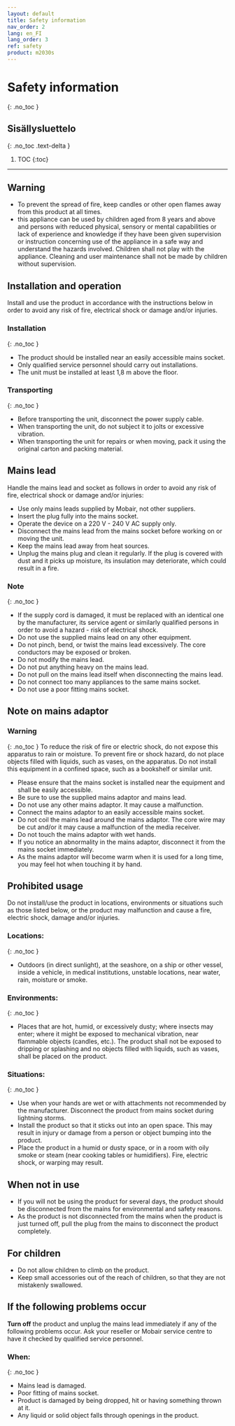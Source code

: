 ```yaml
---
layout: default
title: Safety information
nav_order: 2
lang: en_FI
lang_order: 3
ref: safety
product: m2030s
---
```


# Safety information
{: .no_toc }

## Sisällysluettelo
{: .no_toc .text-delta }

1. TOC
{:toc}

---

## Warning
- To prevent the spread of fire, keep candles or other open flames away from this product at all times.
- this appliance can be used by children aged from 8 years and above and persons with reduced physical, sensory or mental capabilities or lack of experience and knowledge if they have been given supervision or instruction concerning use of the appliance in a safe way and understand the hazards involved. Children shall not play with the appliance. Cleaning and user maintenance shall not be made by children without supervision.

## Installation and operation
Install and use the product in accordance with the instructions below in order to avoid any risk of fire, electrical shock or damage and/or injuries.

### Installation
{: .no_toc }
* The product should be installed near an easily accessible mains socket.
* Only qualified service personnel should carry out installations.
* The unit must be installed at least 1,8 m above the floor.

### Transporting
{: .no_toc }
* Before transporting the unit, disconnect the power supply cable.
* When transporting the unit, do not subject it to jolts or excessive vibration.
* When transporting the unit for repairs or when moving, pack it using the original carton and packing material.

## Mains lead
Handle the mains lead and socket as follows in order to avoid any risk of fire, electrical shock or damage and/or injuries:
* Use only mains leads supplied by Mobair, not other suppliers.
* Insert the plug fully into the mains socket.
* Operate the device on a 220 V - 240 V AC supply only.
* Disconnect the mains lead from the mains socket before working on or moving the unit.
* Keep the mains lead away from heat sources.
* Unplug the mains plug and clean it regularly. If the plug is covered with dust and it picks up moisture, its insulation may deteriorate, which could result in a fire.

### Note
{: .no_toc }
* If the supply cord is damaged, it must be replaced with an identical one by the manufacturer, its service agent or similarly qualified persons in order to avoid a hazard - risk of electrical shock.
* Do not use the supplied mains lead on any other equipment.
* Do not pinch, bend, or twist the mains lead excessively. The core conductors may be exposed or broken.
* Do not modify the mains lead.
* Do not put anything heavy on the mains lead.
* Do not pull on the mains lead itself when disconnecting the mains lead.
* Do not connect too many appliances to the same mains socket.
* Do not use a poor fitting mains socket.

## Note on mains adaptor
### Warning
{: .no_toc }
To reduce the risk of fire or electric shock, do not expose this apparatus to rain or moisture. To prevent fire or shock hazard, do not place objects filled with liquids, such as vases, on the apparatus. Do not install this equipment in a confined space, such as a bookshelf or similar unit.

* Please ensure that the mains socket is installed near the equipment and shall be easily accessible.
* Be sure to use the supplied mains adaptor and mains lead.
* Do not use any other mains adaptor. It may cause a malfunction.
* Connect the mains adaptor to an easily accessible mains socket.
* Do not coil the mains lead around the mains adaptor. The core wire may be cut and/or it may cause a malfunction of the media receiver.
* Do not touch the mains adaptor with wet hands.
* If you notice an abnormality in the mains adaptor, disconnect it from the mains socket immediately.
* As the mains adaptor will become warm when it is used for a long time, you may feel hot when touching it by hand.

## Prohibited usage
Do not install/use the product in locations, environments or situations such as those listed below, or the product may malfunction and cause a fire, electric shock, damage and/or injuries.

### Locations:
{: .no_toc }
* Outdoors (in direct sunlight), at the seashore, on a ship or other vessel, inside a vehicle, in medical institutions, unstable locations, near water, rain, moisture or smoke.

### Environments:
{: .no_toc }
* Places that are hot, humid, or excessively dusty; where insects may enter; where it might be exposed to mechanical vibration, near flammable objects (candles, etc.). The product shall not be exposed to dripping or splashing and no objects filled with liquids, such as vases, shall be placed on the product.

### Situations:
{: .no_toc }
* Use when your hands are wet or with attachments not recommended by the manufacturer. Disconnect the product from mains socket during lightning storms.
* Install the product so that it sticks out into an open space. This may result in injury or damage from a person or object bumping into the product.
* Place the product in a humid or dusty space, or in a room with oily smoke or steam (near cooking tables or humidifiers). Fire, electric shock, or warping may result.

## When not in use
* If you will not be using the product for several days, the product should be disconnected from the mains for environmental and safety reasons.
* As the product is not disconnected from the mains when the product is just turned off, pull the plug from the mains to disconnect the product completely.

## For children
* Do not allow children to climb on the product.
* Keep small accessories out of the reach of children, so that they are not mistakenly swallowed.

## If the following problems occur
**Turn off** the product and unplug the mains lead immediately if any of the following problems occur. Ask your reseller or Mobair service centre to have it checked by qualified service personnel.

### When:
{: .no_toc }
* Mains lead is damaged.
* Poor fitting of mains socket.
* Product is damaged by being dropped, hit or having something thrown at it.
* Any liquid or solid object falls through openings in the product.
